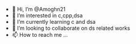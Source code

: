 - 👋 Hi, I’m @Amoghn21
- 👀 I’m interested in c,cpp,dsa
- 🌱 I’m currently learning c and dsa
- 💞️ I’m looking to collaborate on ds related works
- 📫 How to reach me ...

<!---
Amoghn21/Amoghn21 is a ✨ special ✨ repository because its `README.md` (this file) appears on your GitHub profile.
You can click the Preview link to take a look at your changes.
--->
